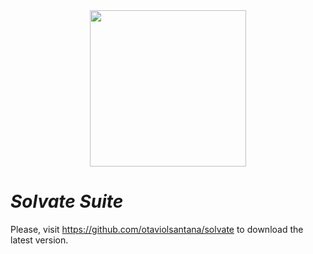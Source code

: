 <div align="center">
<img src="https://github.com/OLSantanaProjects/SolvateSuite/assets/69423088/49b3c56a-24d7-46fb-a1fc-28203521dba7" width="250px"/>
</div>

# _**Solvate Suite**_

Please, visit https://github.com/otaviolsantana/solvate to download the latest version.
